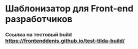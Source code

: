 # Шаблонизатор для Front-end разработчиков
### Ссылка на тестовый build https://frontenddenis.github.io/test-tilda-build/